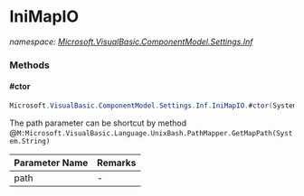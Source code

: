 ﻿# IniMapIO
_namespace: <a href="#" onClick="load('/docs/Microsoft.VisualBasic.ComponentModel.Settings.Inf/index.md')">Microsoft.VisualBasic.ComponentModel.Settings.Inf</a>_





### Methods

#### #ctor
```csharp
Microsoft.VisualBasic.ComponentModel.Settings.Inf.IniMapIO.#ctor(System.String)
```
The path parameter can be shortcut by method @``M:Microsoft.VisualBasic.Language.UnixBash.PathMapper.GetMapPath(System.String)``

|Parameter Name|Remarks|
|--------------|-------|
|path|-|



